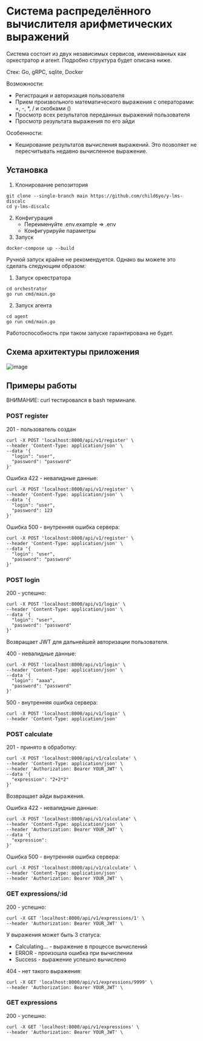 # Система распределённого вычислителя арифметических выражений

Система состоит из двух независимых сервисов, именнованных как оркестратор и агент. Подробно структура будет описана ниже.

Стек: Go, gRPC, sqlite, Docker

Возможности:
- Регистрация и авторизация пользователя
- Прием произвольного математического выражения с операторами: +, -, *, / и скобками ()
- Просмотр всех результатов переданных выражений пользователя
- Просмотр результата выражения по его айди

Особенности:
- Кеширование результатов вычисления выражений. 
Это позволяет не пересчитывать недавно вычисленное выражение.

## Установка

1. Клонирование репозитория
```
git clone --single-branch main https://github.com/child6yo/y-lms-discalc 
cd y-lms-discalc 
```
2. Конфигурация
    - Переименуйте .env.example => .env
    - Конфигурируйе параметры
3. Запуск
```
docker-compose up --build
```

Ручной запуск крайне не рекомендуется. Однако вы можете это сделать следующим образом:

1. Запуск оркестратора
```
cd orchestrator
go run cmd/main.go
```
2. Запуск агента
```
cd agent
go run cmd/main.go
```
Работоспособность при таком запуске гарантирована не будет.

## Схема архитектуры приложения

![image](https://github.com/user-attachments/assets/768f06db-0825-45fe-b4e8-b8c16ca3f5c4)


## Примеры работы

ВНИМАНИЕ: curl тестировался в bash терминале.

### POST register
201 - пользователь создан
```
curl -X POST 'localhost:8000/api/v1/register' \
--header 'Content-Type: application/json' \
--data '{
  "login": "user",
  "password": "password"
}'
```

Ошибка 422 - невалидные данные:
```
curl -X POST 'localhost:8000/api/v1/register' \
--header 'Content-Type: application/json' \
--data '{
  "login": "user",
  "password": 123
}'
```

Ошибка 500 - внутренняя ошибка сервера:
```
curl -X POST 'localhost:8000/api/v1/register' \
--header 'Content-Type: application/json' \
--data '{
  "login": "user",
  "password": "password"
}'
```

### POST login
200 - успешно:
```
curl -X POST 'localhost:8000/api/v1/login' \
--header 'Content-Type: application/json' \
--data '{
  "login": "user",
  "password": "password"
}'
```
Возвращает JWT для дальнейшей авторизации пользователя.

400 - невалидные данные:
```
curl -X POST 'localhost:8000/api/v1/login' \
--header 'Content-Type: application/json' \
--data '{
  "login": "aaaa",
  "password": "password"
}'
```

500 - внутренняя ошибка сервера:
```
curl -X POST 'localhost:8000/api/v1/login' \
--header 'Content-Type: application/json' 
```

### POST calculate
201 - принято в обработку:
```
curl -X POST 'localhost:8000/api/v1/calculate' \
--header 'Content-Type: application/json' \
--header 'Authorization: Bearer YOUR_JWT' \
--data '{
  "expression": "2+2*2"
}'
```
Возвращает айди выражения.


Ошибка 422 - невалидные данные:
```
curl -X POST 'localhost:8000/api/v1/calculate' \
--header 'Content-Type: application/json' \
--header 'Authorization: Bearer YOUR_JWT' \
--data '{
  "expression":
}'
```


Ошибка 500 - внутренняя ошибка сервера:
```
curl -X POST 'localhost:8000/api/v1/calculate' \
--header 'Content-Type: application/json'
--header 'Authorization: Bearer YOUR_JWT' \
```


### GET expressions/:id

200 - успешно:
```
curl -X GET 'localhost:8000/api/v1/expressions/1' \
--header 'Authorization: Bearer YOUR_JWT' \
```
У выражения может быть 3 статуса:
- Calculating... - выражение в процессе вычислений
- ERROR - произошла ошибка при вычислении
- Success - выражение успешно вычислено


404 - нет такого выражения:
```
curl -X GET 'localhost:8000/api/v1/expressions/9999' \
--header 'Authorization: Bearer YOUR_JWT' \
```

### GET expressions

200 - успешно:
```
curl -X GET 'localhost:8000/api/v1/expressions' \
--header 'Authorization: Bearer YOUR_JWT' \
```
